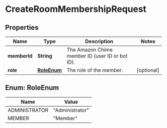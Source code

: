 

# CreateRoomMembershipRequest


## Properties

| Name | Type | Description | Notes |
|------------ | ------------- | ------------- | -------------|
|**memberId** | **String** | The Amazon Chime member ID (user ID or bot ID). |  |
|**role** | [**RoleEnum**](#RoleEnum) | The role of the member. |  [optional] |



## Enum: RoleEnum

| Name | Value |
|---- | -----|
| ADMINISTRATOR | &quot;Administrator&quot; |
| MEMBER | &quot;Member&quot; |



